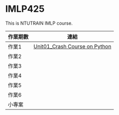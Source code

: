 # IMLP425
This is NTUTRAIN IMLP course.

| 作業期數 | 連結 |
|---|---|
| 作業1 | [Unit01_Crash Course on Python](https://github.com/EasyBoy5566/IMLP425/blob/main/Unit01_Crash%20Course%20on%20Python.ipynb) |
| 作業2 | |
| 作業3 | |
| 作業4 | |
| 作業5 | |
| 作業6 | |
| 小專案 | |

